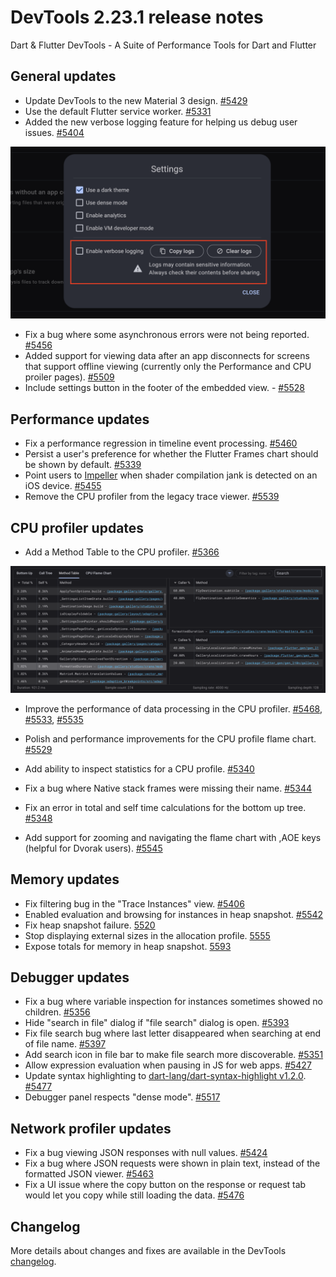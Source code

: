 # DevTools 2.23.1 release notes

Dart & Flutter DevTools - A Suite of Performance Tools for Dart and Flutter

## General updates
* Update DevTools to the new Material 3 design. [#5429](https://github.com/flutter/devtools/pull/5429)
* Use the default Flutter service worker. [#5331](https://github.com/flutter/devtools/pull/5331)
* Added the new verbose logging feature for helping us debug user issues. [#5404](https://github.com/flutter/devtools/pull/5404)

![verbose logging](images-2.23.1/verbose-logging.png "verbose_logging")

* Fix a bug where some asynchronous errors were not being reported. [#5456](https://github.com/flutter/devtools/pull/5456)
* Added support for viewing data after an app disconnects for screens that support offline viewing (currently only the Performance and CPU proiler pages).
[#5509](https://github.com/flutter/devtools/pull/5509)
* Include settings button in the footer of the embedded view. - [#5528](https://github.com/flutter/devtools/pull/5528)

## Performance updates
* Fix a performance regression in timeline event processing. [#5460](https://github.com/flutter/devtools/pull/5460)
* Persist a user's preference for whether the Flutter Frames chart should be shown by default. [#5339](https://github.com/flutter/devtools/pull/5339)
* Point users to [Impeller](https://github.com/flutter/flutter/wiki/Impeller) when shader compilation jank is detected on an iOS device. [#5455](https://github.com/flutter/devtools/pull/5455)
* Remove the CPU profiler from the legacy trace viewer. [#5539](https://github.com/flutter/devtools/pull/5539)

## CPU profiler updates
* Add a Method Table to the CPU profiler. [#5366](https://github.com/flutter/devtools/pull/5366)

![method table](images-2.23.1/cpu-method-table.png "method_table")

* Improve the performance of data processing in the CPU profiler. [#5468](https://github.com/flutter/devtools/pull/5468), [#5533](https://github.com/flutter/devtools/pull/5533), [#5535](https://github.com/flutter/devtools/pull/5535)
* Polish and performance improvements for the CPU profile flame chart. [#5529](https://github.com/flutter/devtools/pull/5529)

* Add ability to inspect statistics for a CPU profile. [#5340](https://github.com/flutter/devtools/pull/5340)
* Fix a bug where Native stack frames were missing their name. [#5344](https://github.com/flutter/devtools/pull/5344)
* Fix an error in total and self time calculations for the bottom up tree. [#5348](https://github.com/flutter/devtools/pull/5348)
* Add support for zooming and navigating the flame chart with ,AOE keys (helpful for Dvorak users). [#5545](https://github.com/flutter/devtools/pull/5545)

## Memory updates
* Fix filtering bug in the "Trace Instances" view. [#5406](https://github.com/flutter/devtools/pull/5406)
* Enabled evaluation and browsing for instances in heap snapshot. [#5542](https://github.com/flutter/devtools/pull/5542)
* Fix heap snapshot failure. [5520](https://github.com/flutter/devtools/pull/5520)
* Stop displaying external sizes in the allocation profile. [5555](https://github.com/flutter/devtools/pull/5555)
* Expose totals for memory in heap snapshot. [5593](https://github.com/flutter/devtools/pull/5593)

## Debugger updates
* Fix a bug where variable inspection for instances sometimes showed no children. [#5356](https://github.com/flutter/devtools/pull/5356)
* Hide "search in file" dialog if "file search" dialog is open. [#5393](https://github.com/flutter/devtools/pull/5393)
* Fix file search bug where last letter disappeared when searching at end of file name. [#5397](https://github.com/flutter/devtools/pull/5397)
* Add search icon in file bar to make file search more discoverable. [#5351](https://github.com/flutter/devtools/issues/5351)
* Allow expression evaluation when pausing in JS for web apps. [#5427](https://github.com/flutter/devtools/pull/5427)
* Update syntax highlighting to [dart-lang/dart-syntax-highlight v1.2.0](https://github.com/dart-lang/dart-syntax-highlight/blob/master/CHANGELOG.md#120-2023-01-30). [#5477](https://github.com/flutter/devtools/pull/5477)
* Debugger panel respects "dense mode". [#5517](https://github.com/flutter/devtools/pull/5517)

## Network profiler updates
* Fix a bug viewing JSON responses with null values. [#5424](https://github.com/flutter/devtools/pull/5424)
* Fix a bug where JSON requests were shown in plain text, instead of the formatted JSON viewer. [#5463](https://github.com/flutter/devtools/pull/5463)
* Fix a UI issue where the copy button on the response or request tab would let you copy while still loading the data. [#5476](https://github.com/flutter/devtools/pull/5476)

## Changelog
More details about changes and fixes are available in the DevTools
[changelog](https://github.com/flutter/devtools/blob/master/CHANGELOG.md).